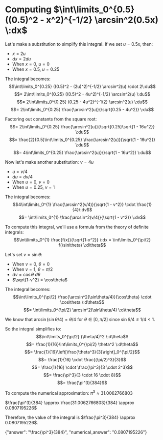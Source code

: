 # Computing $\int\limits_0^{0.5} ((0.5)^2 - x^2)^{-1/2} \arcsin^2(0.5x) \:dx$

Let's make a substitution to simplify this integral. If we set $u = 0.5x$, then:
- $x = 2u$
- $dx = 2du$
- When $x = 0$, $u = 0$
- When $x = 0.5$, $u = 0.25$

The integral becomes:
$$\int\limits_0^{0.25} ((0.5)^2 - (2u)^2)^{-1/2} \arcsin^2(u) \cdot 2\:du$$
$$= 2\int\limits_0^{0.25} ((0.5)^2 - 4u^2)^{-1/2} \arcsin^2(u) \:du$$
$$= 2\int\limits_0^{0.25} (0.25 - 4u^2)^{-1/2} \arcsin^2(u) \:du$$
$$= 2\int\limits_0^{0.25} \frac{\arcsin^2(u)}{\sqrt{0.25 - 4u^2}} \:du$$

Factoring out constants from the square root:
$$= 2\int\limits_0^{0.25} \frac{\arcsin^2(u)}{\sqrt{0.25}\sqrt{1 - 16u^2}} \:du$$
$$= \frac{2}{0.5}\int\limits_0^{0.25} \frac{\arcsin^2(u)}{\sqrt{1 - 16u^2}} \:du$$
$$= 4\int\limits_0^{0.25} \frac{\arcsin^2(u)}{\sqrt{1 - 16u^2}} \:du$$

Now let's make another substitution: $v = 4u$
- $u = v/4$
- $du = dv/4$
- When $u = 0$, $v = 0$
- When $u = 0.25$, $v = 1$

The integral becomes:
$$4\int\limits_0^{1} \frac{\arcsin^2(v/4)}{\sqrt{1 - v^2}} \cdot \frac{1}{4}\:dv$$
$$= \int\limits_0^{1} \frac{\arcsin^2(v/4)}{\sqrt{1 - v^2}} \:dv$$

To compute this integral, we'll use a formula from the theory of definite integrals: 
$$\int\limits_0^{1} \frac{f(x)}{\sqrt{1-x^2}} \:dx = \int\limits_0^{\pi/2} f(\sin\theta) \:d\theta$$

Let's set $v = \sin\theta$:
- When $v = 0$, $\theta = 0$
- When $v = 1$, $\theta = \pi/2$
- $dv = \cos\theta \:d\theta$
- $\sqrt{1-v^2} = \cos\theta$

The integral becomes:
$$\int\limits_0^{\pi/2} \frac{\arcsin^2(\sin\theta/4)}{\cos\theta} \cdot \cos\theta \:d\theta$$
$$= \int\limits_0^{\pi/2} \arcsin^2(\sin\theta/4) \:d\theta$$

We know that $\arcsin(\sin\theta/4) = \theta/4$ for $\theta \in [0, \pi/2]$ since $\sin\theta/4 \leq 1/4 < 1$.

So the integral simplifies to:
$$\int\limits_0^{\pi/2} (\theta/4)^2 \:d\theta$$
$$= \frac{1}{16}\int\limits_0^{\pi/2} \theta^2 \:d\theta$$
$$= \frac{1}{16}\left[\frac{\theta^3}{3}\right]_0^{\pi/2}$$
$$= \frac{1}{16} \cdot \frac{(\pi/2)^3}{3}$$
$$= \frac{1}{16} \cdot \frac{\pi^3}{3 \cdot 2^3}$$
$$= \frac{\pi^3}{3 \cdot 16 \cdot 8}$$
$$= \frac{\pi^3}{384}$$

To compute the numerical approximation:
$\pi^3 \approx 31.0062766803$

$\frac{\pi^3}{384} \approx \frac{31.0062766803}{384} \approx 0.0807195226$

Therefore, the value of the integral is $\frac{\pi^3}{384} \approx 0.0807195226$.

{"answer": "\\frac{\\pi^3}{384}", "numerical_answer": "0.0807195226"}